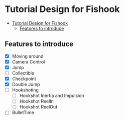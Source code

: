 # Tutorial Design for Fishook

- [Tutorial Design for Fishook](#tutorial-design-for-fishook)
	- [Features to introduce](#features-to-introduce)

## Features to introduce

- [x] Moving around
- [x] Camera Control
- [x] Jump
- [ ] Collectible
- [x] Checkpoint
- [x] Double Jump
- [ ] Hookshoting
  - [ ] Hookshot Inertia and Impulsion
  - [ ] Hookshot ReelIn
  - [ ] Hookshot ReelOut
- [ ] BulletTime
